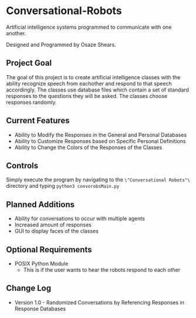 Conversational-Robots
=====================

Artificial intelligence systems programmed to communicate with one another.

Designed and Programmed by Osaze Shears.

Project Goal
------------
The goal of this project is to create artificial intelligence classes with the ability recognize speech from eachother and respond to that speech accordingly. 
The classes use database files which contain a set of standard responses to the questions they will be asked. 
The classes choose responses randomly.


Current Features
----------------
* Ability to Modify the Responses in the General and Personal Databases
* Ability to Customize Responses based on Specific Personal Definitions
* Ability to Change the Colors of the Responses of the Classes
  

Controls
--------
Simply execute the program by navigating to the `\"Conversational Robots"\` directory and typing `python3 convorobsMain.py`


Planned Additions
-----------------
* Ability for conversations to occur with multiple agents
* Increased amount of responses
* GUI to display faces of the classes


Optional Requirements
------------
* POSIX Python Module
  * This is if the user wants to hear the robots respond to each other 


Change Log
----------
* Version 1.0 - Randomized Conversations by Referencing Responses in Response Databases
